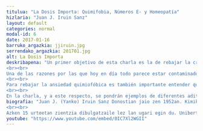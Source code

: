 ```yaml
---
titulua: "La Dosis Importa: Quimifobia, Números E- y Homeopatía"
hizlaria: "Juan J. Iruin Sanz"
layout: default
categories: normal
modal-id: 6
date: 2017-01-16
barruko_argazkia: jjiruin.jpg
serrendako_argazkia: 201701.jpg
alt: La Dosis Importa
deskribapena: "Un primer objetivo de esta charla es la de rebajar la creciente ansiedad social existente y que parece indicar que todo lo que comemos, bebemos y respiramos nos envenena. Es lo que se denomina Quimiofobia, una reacción visceral del ser humano ante el potencial peligro que la ingesta de determinadas sustancias puede suponer para él.
<br><br>
Una de las razones por las que hoy en día todo parece estar contaminado de sustancias peligrosas es el disponer de técnicas analíticas capaces de detectar las sustancias en concentraciones muy pequeñas, algo que comenzó en los años 60. En la charla, algunos ejemplos contribuirán a dar una idea sencilla del nivel de esas concentraciones.
<br><br>
Para rebajar la ansiedad quimiofóbica es también importante entender qué son y cómo establecen las diferentes agencias de Salud o Medio Ambiente (EPA, FDA, EFSA, etc.) los niveles seguros de ingesta de las diferentes sustancias, tanto naturales como sintéticas.
<br><br>
En la charla, y a este respecto, se pondrán ejemplos de diferentes aditivos alimentarios, regulados en Europa por los números E-. Al hilo de las concentraciones extremadamente bajas, la charla terminará con las que se usan en los preparados homeopáticos con algunos ejemplos concretos de los preparados homeopáticos más populares."
biografia: "Juan J. (Yanko) Iruin Sanz Donostian jaio zen 1952an. Kimika lizentziatura Zaragozako Unibertsitatean lortu zuen 1974an eta doktoregoa 1979an EHUn. 1991tik 2016ra arte (irailean jubilatu da) Kimika Fisika katedraduna izan da EHUko Gipuzkoako kanpusean. 19 doktorego tesi zuzendu ditu, eta 2 liburu eta 132 artikulu argitaratu Science Citation Index nazioarteko aldizkarietan, guztiak Polimeroen Zientzia eta Aplikazioei buruzkoak. American Chemical Society (ACS) eta Real Sociedad Española de Química (RSEQ) elkarteetako bazkide da; Instituto de Materiales Poliméricos (POLYMAT) elkartearen sortzaileetako bat eta zuzendariordea (1999-2013); RSEQko Polimeroetan Espezialista taldeko Presidentea (1992-1996); EHUko Ikerkuntza Komisioko partaide (1999-2002) eta INASMET-eko (gaur egun TECNALIA) Patronatoaren partaide (2006-2011).
<br><br>
Azken 15 urteetan zientzia dibulgatzaile lez lan ugari egin du. Unibertsitate, Erakunde, Udako Kurtso eta abarretan hitzaldiak emateaz gain El blog del búho argitaratzen du 2006tik, hilean 15 bat mila bisita dituen kimikaren dibulgaziorako orria. Naukas, Espainiako zientzia dibulgaziorako sare birtual garrantzitsuenean ere kolaboratzen du."
youtube: "https://www.youtube.com/embed/0IC7Xl2WGII"
---
```

